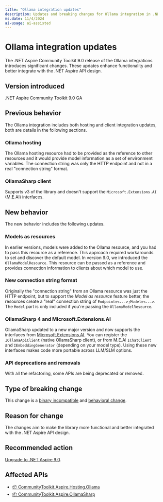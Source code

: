 ```yaml
---
title: "Ollama integration updates"
description: Updates and breaking changes for Ollama integration in .NET Aspire 9.0 GA.
ms.date: 11/4/2024
ai-usage: ai-assisted
---
```


# Ollama integration updates

The .NET Aspire Community Toolkit 9.0 release of the Ollama integrations introduces significant changes. These updates enhance functionality and better integrate with the .NET Aspire API design.

## Version introduced

.NET Aspire Community Toolkit 9.0 GA

## Previous behavior

The Ollama integration includes both hosting and client integration updates, both are details in the following sections.

### Ollama hosting

The Ollama hosting resource had to be provided as the reference to other resources and it would provide model information as a set of environment variables. The connection string was only the HTTP endpoint and not in a real "connection string" format.

### OllamaSharp client

Supports v3 of the library and doesn't support the `Microsoft.Extensions.AI` (M.E.AI) interfaces.

## New behavior

The new behavior includes the following updates.

### Models as resources

In earlier versions, models were added to the Ollama resource, and you had to pass this resource as a reference. This approach required workarounds to set and discover the default model. In version 9.0, we introduced the `OllamaModelResource`. This resource can be passed as a reference and provides connection information to clients about which model to use.

### New connection string format

Originally the "connection string" from an Ollama resource was just the HTTP endpoint, but to support the _Model as resource_ feature better, the resources create a "real" connection string of `Endpoint=<...>;Model=<...>`. The `Model` part is only included if you're passing the `OllamaModelResource`.

### OllamaSharp 4 and Microsoft.Extensions.AI

OllamaSharp updated to a new major version and now supports the interfaces from [Microsoft.Extensions.AI](https://devblogs.microsoft.com/dotnet/introducing-microsoft-extensions-ai-preview/). You can register the `IOllamaApiClient` (native OllamaSharp client), or from M.E.AI `IChatClient` and `IEmbeddingGenerator` (depending on your model type). Using these new interfaces makes code more portable across LLM/SLM options.

### API deprecations and removals

With all the refactoring, some APIs are being deprecated or removed.

## Type of breaking change

This change is a [binary incompatible](../categories.md#binary-compatibility) and [behavioral change](../categories.md#behavioral-change).

## Reason for change

The changes aim to make the library more functional and better integrated with the .NET Aspire API design.

## Recommended action

[Upgrade to .NET Aspire 9.0](../../get-started/upgrade-to-aspire-9.md).

## Affected APIs

- [📦 CommunityToolkit.Aspire.Hosting.Ollama](https://www.nuget.org/packages/CommunityToolkit.Aspire.Hosting.Ollama)
- [📦 CommunityToolkit.Aspire.OllamaSharp](https://www.nuget.org/packages/CommunityToolkit.Aspire.OllamaSharp)
